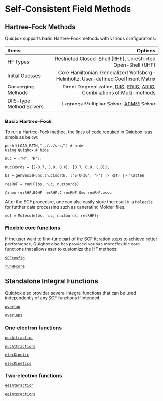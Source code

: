 # Self-Consistent Field Methods

## Hartree-Fock Methods

Quiqbox supports basic Hartree-Fock methods with various configurations: 

| Items | Options |
| :---  |  ---:   |
| HF Types | Restricted Closed-Shell (RHF), Unrestricted Open-Shell (UHF) |
| Initial Guesses | Core Hamiltonian, Generalized Wolfsberg-Helmholtz, User-defined Coefficient Matrix |
| Converging Methods | Direct Diagonalization, [DIIS](https://onlinelibrary.wiley.com/doi/10.1002/jcc.540030413), [EDIIS](https://aip.scitation.org/doi/abs/10.1063/1.1470195), [ADIIS](https://aip.scitation.org/doi/10.1063/1.3304922), Combinations of Multi-methods |
| DIIS-type Method Solvers | Lagrange Multiplier Solver, [ADMM](https://github.com/JuliaFirstOrder/SeparableOptimization.jl) Solver |

### Basic Hartree-Fock
To run a Hartree-Fock method, the lines of code required in Quiqbox is as simple as below:
```@repl 3
push!(LOAD_PATH,"../../src/") # hide
using Quiqbox # hide

nuc = ["H", "H"];

nucCoords = [[-0.7, 0.0, 0.0], [0.7, 0.0, 0.0]];

bs = genBasisFunc.(nucCoords, ("STO-3G", "H") |> Ref) |> flatten

resRHF = runHF(bs, nuc, nucCoords)

@show resRHF.E0HF resRHF.C resRHF.Emo resRHF.occu
```

After the SCF procedure, one can also easily store the result in a `Molecule` for further data processing such as generating [Molden](@ref) files.
```@repl 3
mol = Molecule(bs, nuc, nucCoords, resRHF);
```

### Flexible core functions
If the user want to fine-tune part of the SCF iteration steps to achieve better performance, Quiqbox also has provided various more flexible core functions that 
allows user to customize the HF methods:

[`SCFconfig`](@ref)

[`runHFcore`](@ref)

## Standalone Integral Functions

Quiqbox also provides several integral functions that can be used independently of any SCF functions if intended.

[`overlap`](@ref)

[`overlaps`](@ref)

### One-electron functions

[`nucAttraction`](@ref)

[`nucAttractions`](@ref)

[`elecKinetic`](@ref)

[`elecKinetics`](@ref)

### Two-electron functions

[`eeInteraction`](@ref)

[`eeInteractions`](@ref)
